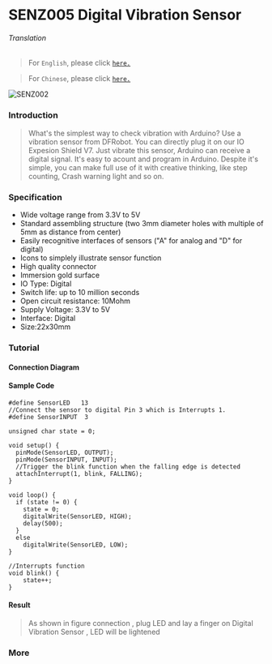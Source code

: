 # SENZ005 Digital Vibration Sensor

###### Translation

> For `English`, please click [`here.`](https://github.com/FizzyStudio/SENZ002_Analog-Piezo-Disk-Vibration-Sensor/blob/master/README.md)

> For `Chinese`, please click [`here.`](https://github.com/FizzyStudio/SENZ002_Analog-Piezo-Disk-Vibration-Sensor/blob/master/README_CN.md)

![](https://github.com/FizzyStudio/SENZ002_Analog-Piezo-Disk-Vibration-Sensor/blob/master/pic/SENZ002.jpg "SENZ002") 

### Introduction

> What's the simplest way to check vibration with Arduino? Use a vibration sensor from DFRobot. You can directly plug it on our IO Expesion Shield V7. Just vibrate this sensor, Arduino can receive a digital signal. It's easy to acount and program in Arduino.
> Despite it's simple, you can make full use of it with creative thinking, like step counting, Crash warning light and so on.

### Specification

* Wide voltage range from 3.3V to 5V
* Standard assembling structure (two 3mm diameter holes with multiple of 5mm as distance from center)
* Easily recognitive interfaces of sensors ("A" for analog and "D" for digital)
* Icons to simplely illustrate sensor function
* High quality connector
* Immersion gold surface
* IO Type: Digital
* Switch life: up to 10 million seconds
* Open circuit resistance: 10Mohm
* Supply Voltage: 3.3V to 5V
* Interface: Digital
* Size:22x30mm

### Tutorial

#### Connection Diagram


#### Sample Code

    #define SensorLED   13
    //Connect the sensor to digital Pin 3 which is Interrupts 1.
    #define SensorINPUT  3  

    unsigned char state = 0;

    void setup() {
      pinMode(SensorLED, OUTPUT);
      pinMode(SensorINPUT, INPUT);
      //Trigger the blink function when the falling edge is detected
      attachInterrupt(1, blink, FALLING);  
    }

    void loop() {
      if (state != 0) {
        state = 0;
        digitalWrite(SensorLED, HIGH);
        delay(500);
      } 
      else
        digitalWrite(SensorLED, LOW);
    }

    //Interrupts function  
    void blink() {
        state++;
    }

#### Result

> As shown in figure connection , plug LED and lay a finger on Digital Vibration Sensor , LED will be lightened

### More



